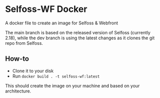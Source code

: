 # Selfoss-WF Docker
 A docker file to create an image for Selfoss & Webfront
 
 The main branch is based on the released version of Selfoss (currently 2.18), while the dev branch is using the latest changes as it clones the git repo from Selfoss.

## How-to
- Clone it to your disk
- Run `docker build . -t selfoss-wf:latest`

This should create the image on your machine and based on your architecture.
